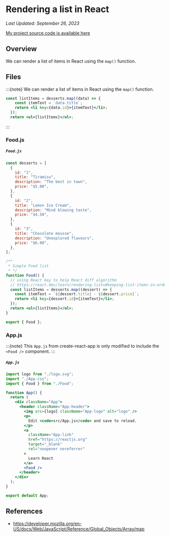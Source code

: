 # Rendering a list in React

*Last Updated: September 26, 2023*

[My project source code is available here]()

## Overview

We can render a list of items in React using the `map()` function.

## Files

:::{note}
We can render a list of items in React using the `map()` function.

```jsx
const listItems = desserts.map((data) => {
    const itemText = `data.title`;
    return <li key={data.id}>{itemText}</li>;
  });
  return <ul>{listItems}</ul>;
```
:::

### Food.js

<h5 a><strong><code>Food.js</code></strong></h5>

```jsx
const desserts = [
  {
    id: "1",
    title: "Tiramisu",
    description: "The best in town",
    price: "$5.00",
  },
  {
    id: "2",
    title: "Lemon Ice Cream",
    description: "Mind blowing taste",
    price: "$4.50",
  },
  {
    id: "3",
    title: "Chocolate mousse",
    description: "Unexplored flavours",
    price: "$6.00",
  },
];

/**
 * Simple Food list
 * */
function Food() {
  // using React key to help React diff algorithm
  // https://react.dev/learn/rendering-lists#keeping-list-items-in-order-with-key
  const listItems = desserts.map((dessert) => {
    const itemText = `${dessert.title} - ${dessert.price}`;
    return <li key={dessert.id}>{itemText}</li>;
  });
  return <ul>{listItems}</ul>;
}

export { Food };
```

### App.js

:::{note}
This `App.js` from create-react-app is only modified to include the `<Food />` component.
:::

<h5 a><strong><code>App.js</code></strong></h5>

```jsx
import logo from "./logo.svg";
import "./App.css";
import { Food } from "./Food";

function App() {
  return (
    <div className="App">
      <header className="App-header">
        <img src={logo} className="App-logo" alt="logo" />
        <p>
          Edit <code>src/App.js</code> and save to reload.
        </p>
        <a
          className="App-link"
          href="https://reactjs.org"
          target="_blank"
          rel="noopener noreferrer"
        >
          Learn React
        </a>
        <Food />
      </header>
    </div>
  );
}

export default App;
```

## References

- https://developer.mozilla.org/en-US/docs/Web/JavaScript/Reference/Global_Objects/Array/map